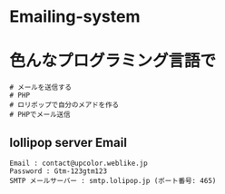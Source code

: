 ﻿# Emailing-system

# 色んなプログラミング言語で
    # メールを送信する
    # PHP
    # ロリポップで自分のメアドを作る
    # PHPでメール送信

## lollipop server Email
    Email : contact@upcolor.weblike.jp
    Password : Gtm-123gtm123
    SMTP メールサーバー : smtp.lolipop.jp (ポート番号: 465)

